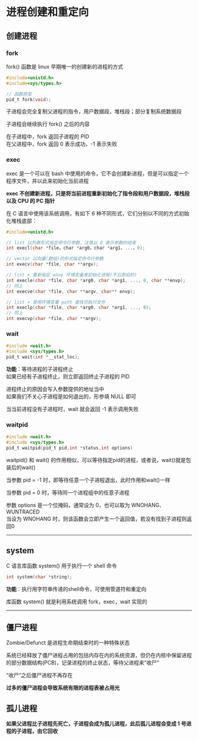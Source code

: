 # 进程创建和重定向
## 创建进程
### fork
fork() 函数是 linux 早期唯一的创建新的进程的方式  

``` C
#include<unistd.h>
#include<sys/types.h>

// 函数原型
pid_t fork(void);
```

子进程会完全复制父进程的指令，用户数据段，堆栈段；部分复制系统数据段  

子进程会继续执行 fork() 之后的内容  

在子进程中，fork 返回子进程的 PID  
在父进程中，fork 返回 0 表示成功，-1 表示失败  

### exec
exec 是一个可以在 bash 中使用的命令，它不会创建新进程，但是可以指定一个程序文件，并以此来初始化当前进程  

**exec 不创建新进程，只是将当前进程重新初始化了指令段和用户数据段，堆栈段以及 CPU 的 PC 指针**  

在 C 语言中使用该系统调用，有如下 6 种不同形式，它们分别以不同的方式初始化堆栈底部：  
``` C
#include<unistd.h>

// list 以列表形式指定命令行参数，注意以 0 表示参数的结束
int execl(char *file，char *arg0，char *arg1，...，0);

// vector 以向量(数组)的形式指定命令行参数
int execv(char *file, char **argv);

// list + 重新指定 envp 环境变量来初始化进程(不沿用旧的)
int execle(char *file, char *arg0, char *arg1, ..., 0, char **envp);
// 同上
int execve(char *file, char **argv, char** envp);

// list + 使用环境变量 path 查找可执行文件
int execlp(char *file, char *arg0, char *arg1, ..., 0);
// 同上
int execvp(char *file, char **argv);
```

### wait
``` C
#include <wait.h>
#include <sys/types.h>
pid_t wait(int *__stat_loc);
```

**功能**：等待进程的子进程终止  
如果已经有子进程终止，则立即返回终止子进程的 PID  

进程终止的原因会写入参数提供的地址当中  
如果我们不关心子进程是如何退出的，形参填 NULL 即可  

当当前进程没有子进程时，wait 就会返回 -1 表示调用失败  

### waitpid
``` C
#include <wait.h>
#include <sys/types.h>
pid_t waitpid(pid_t pid,int *status,int options)
```

waitpid() 和 wait() 的作用相似，可以等待指定pid的进程，或者说，wait()就是包装后的wait()  

当参数 pid = -1 时，即等待任意一个子进程退出，此时作用和wait()一样  

当参数 pid = 0 时，等待同一个进程组中的任意子进程  

参数 options 是一个位掩码，通常设为 0，也可以取为 WNOHANG、WUNTRACED  
当设为 WNOHANG 时，则该函数会立即产生一个返回值，若没有找到子进程则返回0  

-------------
## system
C 语言库函数 system() 用于执行一个 shell 命令  

``` C
int system(char *string);
```

**功能**：执行用字符串传递的shell命令，可使用管道符和重定向  

库函数 system() 就是利用系统调用 fork，exec，wait 实现的  

-------------
## 僵尸进程
Zombie/Defunct 是进程生命期结束时的一种特殊状态  

系统已经释放了僵尸进程占用的包括内存在内的系统资源，但仍在内核中保留进程的部分数据结构(PCB)，记录进程的终止状态，等待父进程来“收尸”  

“收尸”之后僵尸进程不再存在  

**过多的僵尸进程会导致系统有限的进程表被占用光**  

## 孤儿进程
**如果父进程比子进程先死亡，子进程会成为孤儿进程，此后孤儿进程会变成 1 号进程的子进程，由它回收**  
